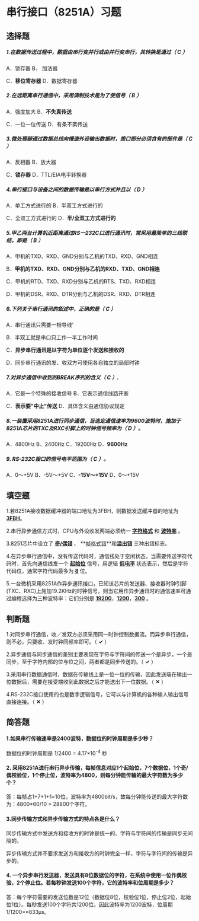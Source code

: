 # 串行接口（8251A）习题

## **选择题**

##### 1.在数据传送过程中，数据由**串行变并行**或由**并行变串行**，其转换是通过（ C ）

A．锁存器       B． 加法器

C．**移位寄存器**   D．数据寄存器

##### 2.在远距离串行通信中，采用**调制技术**是为了使信号（ B ）

 A．强度加大       B．**不失真传送**

 C．一位一位传送   D．有条不紊传送

##### 3.微处理器通过数据总线向**慢速**外设输出数据时，接口部分必须含有的部件是（ C ）

A．反相器   B．放大器

C．**锁存器**   D．TTL/EIA电平转换器

##### 4.串行**接口与设备之间的数据传输**是以**串行方式**并且以（ D ）

A．单工方式进行的     B．半双工方式进行的

C．全双工方式进行的   D．**半/全双工方式进行的**

##### 5.甲乙两台计算机近距离通过RS一232C口进行通讯时，常采用最简单的三线联结。即是（ B ）

A．甲机的TXD、RXD、GND分别与乙机的TXD、RXD、GND相连

B．**甲机的TXD、RXD、GND分别与乙机的RXD、TXD、GND相连**

C．甲机的RTD、TXD、RXD分别与乙机的RTS、TXD、RXD相连

D．甲机的DSR、RXD、DTR分别与乙机的DSR、RXD、DTR相连

##### 6.下列关于串行通讯的叙述中，正确的是（ C ）

A．串行通讯只需要一根导线'

B．半双工就是串口只工作一半工作时间

C．**异步串行通讯是以字符为单位逐个发送和接收的**

D．同步串行通讯的发、收双方可使用各自独立的局部时钟

##### 7.对异步通信中收到的BREAK序列的含义（ C ）.

A．它是一个特殊的接收信号 B．它表示通信线路开断

C．**表示要"中止"传送** D．具体含义由通信协议规定

##### 8.一装置采用8251A进行同步通信，当选定通信速率为9600波特时，施加于8251A芯片的<span class="underline">TXC</span>及<span class="underline">RXC</span>引脚上的时钟信号频率为（ D ）。

A．4800Hz B．2400Hz C．19200Hz D．**9600Hz**

##### 9\. RS-232C接口的信号电平范围为（ C ）。

A．0～+5V B．-5V～+5V C．**-15V～+15V** D．0～+15V

## **填空题**

1.若8251A接收数据缓冲器的端口地址为3FBH，则数据发送缓冲器的地址为 **<u>3FBH</u>**。

2.串行异步通信方式时，CPU与外设收发两端必须统一 <span class="underline">**<u>字符格式</u>**</span> 和 <span class="underline">**<u>波特率</u>**</span> 。

3.8251芯片中设立了 <u>**奇/偶错**</u> 、 **<u>帧格式错</u>**和<u>**溢出错**</u> 三种出错标志。

4.在异步串行通信中，没有传送代码时，通信线处于空闲状态，当需要传送字符代码时，首先向通信线发一个 **<u>起始位</u>** 信号，用逻辑 **<u>低电平</u>** 状态表示，然后是字符代码位，通常字符代码最多为 **<u>8</u>** 位。

5.一台微机采用8251A作异步通讯接口，已知该芯片的发送器、接收器时钟引脚(TXC、RXC)上施加19.2KHz的时钟信号，则当它用作异步通讯时的通信速率可通过编程选择为三种波特率：它们分别是 **<u>19200</u>**，**<u>1200</u>**，**<u>300</u>** 。

## **判断题**

1.对同步串行通信，收／发双方必须采用同一时钟控制数据流。而异步串行通信，则不必，只要收、发时钟同频率即可。（ **✓** ）

2.异步通信与同步通信的差别主要表现在字符与字符间的传送一个是异步，一个是同步，至于字符内部的位与位之间，两者都是同步传送的。（ **✓** ）

3.采用串行数据通信时，数据在传输线上是一位一位的传输，因此发送端在输出一位数据后，需要在接受端收到此数据之后才能送出下一位数据。（ **✕** ）

4.RS-232C接口使用的也是数字逻辑信号，它可以与计算机的各种输人输出信号直接连接。（ **✕** ）

## **简答题**

#### 1.如果串行传输速率是2400波特，数据位的时钟周期是多少秒？

数据位的时钟周期是 1/2400 = 4.17×10<sup>-4</sup> 秒

#### 2\. 采用8251A进行串行异步传输，每帧信息对应1个起始位，7个数据位，1个奇/偶校验位，1个停止位，波特率为4800，则每分钟能传输的最大字符数为多少个？

答：每帧占1+7+1+1=10位，波特率为4800bit/s，故每分钟能传送的最大字符数为：4800\*60/10 = 28800个字符。

#### 3.同步传输方式和异步传输方式的特点各是什么？

同步传输方式中发送方和接收方的时钟是统一的、字符与字符间的传输是同步无间隔的。

异步传输方式并不要求发送方和接收方的时钟完全一样，字符与字符间的传输是异步的。

#### 4\. 一个异步串行发送器，发送具有8位数据位的字符，在系统中使用一位作偶校验，2个停止位。若每秒钟发送100个字符，它的波特率和位周期是多少？

答：每个字符需要的发送位数是12位（数据位8位，校验位1位，停止位2位，起始位1位）。每秒发送100个字符共1200位。因此波特率为1200波特，位周期1/1200=≈833µs。
